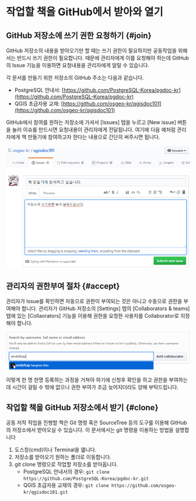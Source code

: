 # 작업할 책을 GitHub에서 받아와 열기

## GitHub 저장소에 쓰기 권한 요청하기 {#join}

GitHub 저장소의 내용을 받아오기만 할 때는 쓰기 권한이 필요하지만 공동작업을 위해서는 반드시 쓰기 권한이 필요합니다. 때문에 관리자에게 이를 요청해야 하는데 GitHub의 Issue 기능을 이용하면 요청내용을 관리자에게 알릴 수 있습니다.

각 문서를 만들기 위한 저장소의 GitHub 주소는 다음과 같습니다.

* PostgreSQL 안내서: [https://github.com/PostgreSQL-Korea/pgdoc-kr](https://github.com/PostgreSQL-Korea/pgdoc-kr)
* QGIS 초급자용 교재: [https://github.com/osgeo-kr/qgisdoc101](https://github.com/osgeo-kr/qgisdoc101)

GitHub에서 참여를 원하는 저장소에 가셔서 \[Issues\] 탭을 누르고 \[New issue\] 버튼을 눌러 이슈를 만드시면 요청내용이 관리자에게 전달됩니다. 여기에 다음 예처럼 관리자에게 책 만들기에 참여하고자 한다는 내용으로 간단히 써주시면 됩니다.

![](/assets/access_request.png)

## 관리자의 권한부여 절차 {#accept}

관리자가 Issue를 확인하면 자동으로 권한이 부여되는 것은 아니고 수동으로 권한을 부여해야 합니다. 관리자가 GitHub 저장소의 \[Settings\]  탭의 \[Collaborators & teams\] 탭에 있는 \[Collaorators\] 기능을 이용해 권한을 요청한 사용자를 Collaborator로 지정해야 합니다.

![](/assets/add_autor.png)

이렇게 한 명 한명 등록하는 과정을 거쳐야 하기에 신청후 확인을 하고 권한을 부여하는데 시간이 걸릴 수 밖에 없으니 권한 부여가 조금 늦어지더라도 양해 부탁드립니다.

## 작업할 책을 GitHub 저장소에서 받기 {#clone}

공동 저작 작업을 진행할 책은 Git 명령 혹은 SourceTree 등의 도구를 이용해 GitHub의 저장소에서 받아오실 수 있습니다. 이 문서에서는 git 명령을 이용하는 방법을 설명합니다

1. 도스창\(cmd\)이나 Terminal을 엷니다.
2. 저장소를 받아오기 원하는 폴더로 이동합니다.
3. git clone 명령으로 작업할 저장소를 받아옵니다.
   * PostgreSQL 안내서의 경우: `git clone https://github.com/PostgreSQL-Korea/pgdoc-kr.git`
   * QGIS 초급자용 교재의 경우: `git clone https://github.com/osgeo-kr/qgisdoc101.git`



